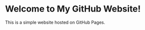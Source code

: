 <!DOCTYPE html>
<html lang="en">
<head>
    <meta charset="UTF-8">
    <meta name="viewport" content="width=device-width, initial-scale=1.0">
    <title>My GitHub Website</title>
</head>
<body>
    <h1>Welcome to My GitHub Website!</h1>
    <p>This is a simple website hosted on GitHub Pages.</p>
</body>
</html>
